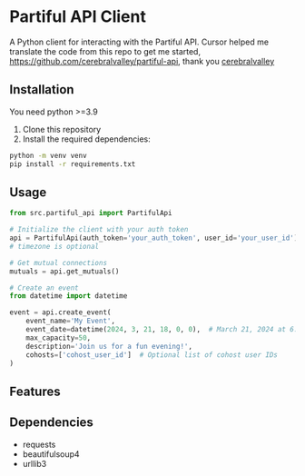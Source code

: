 # Partiful API Client

A Python client for interacting with the Partiful API.
Cursor helped me translate the code from this repo to get me started, https://github.com/cerebralvalley/partiful-api, thank you [cerebralvalley]( https://github.com/cerebralvalley)

## Installation
You need python >=3.9
1. Clone this repository
2. Install the required dependencies:

```bash
python -m venv venv
pip install -r requirements.txt
```

## Usage

```python
from src.partiful_api import PartifulApi

# Initialize the client with your auth token
api = PartifulApi(auth_token='your_auth_token', user_id='your_user_id')
# timezone is optional

# Get mutual connections
mutuals = api.get_mutuals()

# Create an event
from datetime import datetime

event = api.create_event(
    event_name='My Event',
    event_date=datetime(2024, 3, 21, 18, 0, 0),  # March 21, 2024 at 6:00 PM
    max_capacity=50,
    description='Join us for a fun evening!',
    cohosts=['cohost_user_id']  # Optional list of cohost user IDs
)

```

## Features



## Dependencies

- requests
- beautifulsoup4
- urllib3

